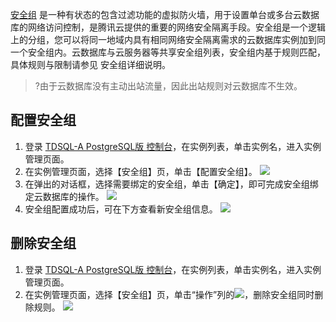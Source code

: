 
[安全组](https://cloud.tencent.com/document/product/213/12452) 是一种有状态的包含过滤功能的虚拟防火墙，用于设置单台或多台云数据库的网络访问控制，是腾讯云提供的重要的网络安全隔离手段。安全组是一个逻辑上的分组，您可以将同一地域内具有相同网络安全隔离需求的云数据库实例加到同一个安全组内。云数据库与云服务器等共享安全组列表，安全组内基于规则匹配，具体规则与限制请参见 安全组详细说明。

>?由于云数据库没有主动出站流量，因此出站规则对云数据库不生效。

## 配置安全组
1. 登录 [TDSQL-A  PostgreSQL版 控制台](https://console.cloud.tencent.com/tdsqla/tdapg)，在实例列表，单击实例名，进入实例管理页面。
2. 在实例管理页面，选择【安全组】页，单击【配置安全组】。
![](https://main.qcloudimg.com/raw/91d6e0e32ccaa0ae9f1c1fe8ed8d9b54.png)
3. 在弹出的对话框，选择需要绑定的安全组，单击【确定】，即可完成安全组绑定云数据库的操作。
 ![](https://main.qcloudimg.com/raw/e5ba4d15e2b19e38859b4a7d309db878.png)
4. 安全组配置成功后，可在下方查看新安全组信息。
![](https://main.qcloudimg.com/raw/00c517b52e648ae184f3f7861203d2ae.png)

## 删除安全组
1. 登录 [TDSQL-A  PostgreSQL版 控制台](https://console.cloud.tencent.com/tdsqla/tdapg)，在实例列表，单击实例名，进入实例管理页面。
2. 在实例管理页面，选择【安全组】页，单击“操作”列的<img src="https://main.qcloudimg.com/raw/5ee603dd3dcf82d92cf230cb64ddbe8e.png"  style="margin:0;">，删除安全组同时删除规则。
![](https://main.qcloudimg.com/raw/125ad71bcfc7a359274eef86f65b8e63.png)
